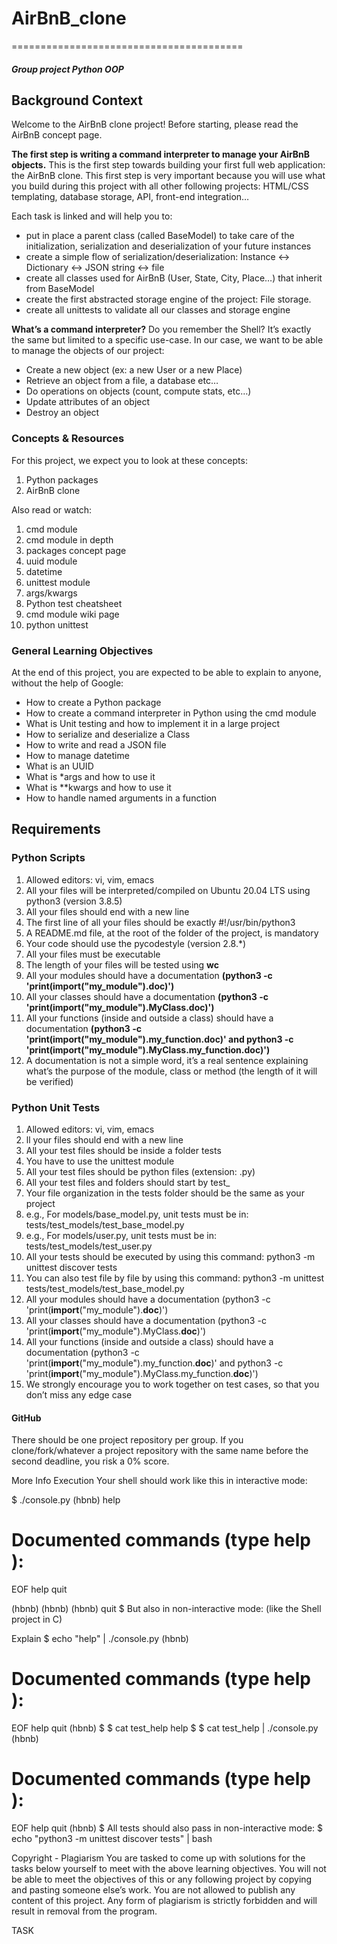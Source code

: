 # AirBnB_clone
========================================
##### Group project Python OOP

## Background Context
Welcome to the AirBnB clone project!
Before starting, please read the AirBnB concept page.

__The first step is writing a command interpreter to manage your AirBnB objects.__
This is the first step towards building your first full web application: the AirBnB clone. This first step is very important because you will use what you build during this project with all other following projects: HTML/CSS templating, database storage, API, front-end integration…

Each task is linked and will help you to:

* put in place a parent class (called BaseModel) to take care of the initialization, serialization and deserialization of your future instances
* create a simple flow of serialization/deserialization: Instance <-> Dictionary <-> JSON string <-> file
* create all classes used for AirBnB (User, State, City, Place…) that inherit from BaseModel
* create the first abstracted storage engine of the project: File storage.
* create all unittests to validate all our classes and storage engine

__What’s a command interpreter?__
Do you remember the Shell? It’s exactly the same but limited to a specific use-case. In our case, we want to be able to manage the objects of our project:

* Create a new object (ex: a new User or a new Place)
* Retrieve an object from a file, a database etc…
* Do operations on objects (count, compute stats, etc…)
* Update attributes of an object
* Destroy an object


### Concepts & Resources
For this project, we expect you to look at these concepts:

1. Python packages
2. AirBnB clone

Also read or watch:

1. cmd module
2. cmd module in depth
3. packages concept page
4. uuid module
5. datetime
6. unittest module
7. args/kwargs
8. Python test cheatsheet
9. cmd module wiki page
10. python unittest

### General Learning Objectives
At the end of this project, you are expected to be able to explain to anyone, without the help of Google:

* How to create a Python package
* How to create a command interpreter in Python using the cmd module
* What is Unit testing and how to implement it in a large project
* How to serialize and deserialize a Class
* How to write and read a JSON file
* How to manage datetime
* What is an UUID
* What is *args and how to use it
* What is **kwargs and how to use it
* How to handle named arguments in a function


## Requirements

### Python Scripts
1. Allowed editors: vi, vim, emacs
2. All your files will be interpreted/compiled on Ubuntu 20.04 LTS using python3 (version 3.8.5)
3. All your files should end with a new line
4. The first line of all your files should be exactly #!/usr/bin/python3
5. A README.md file, at the root of the folder of the project, is mandatory
6. Your code should use the pycodestyle (version 2.8.*)
7. All your files must be executable
8. The length of your files will be tested using __wc__
9. All your modules should have a documentation __(python3 -c 'print(__import__("my_module").__doc__)')__
10. All your classes should have a documentation __(python3 -c 'print(__import__("my_module").MyClass.__doc__)')__
11. All your functions (inside and outside a class) should have a documentation __(python3 -c 'print(__import__("my_module").my_function.__doc__)' and python3 -c 'print(__import__("my_module").MyClass.my_function.__doc__)')__
12. A documentation is not a simple word, it’s a real sentence explaining what’s the purpose of the module, class or method (the length of it will be verified)


### Python Unit Tests
1. Allowed editors: vi, vim, emacs
2. ll your files should end with a new line
3. All your test files should be inside a folder tests
4. You have to use the unittest module
5. All your test files should be python files (extension: .py)
6. All your test files and folders should start by test_
7. Your file organization in the tests folder should be the same as your project
8. e.g., For models/base_model.py, unit tests must be in: tests/test_models/test_base_model.py
9. e.g., For models/user.py, unit tests must be in: tests/test_models/test_user.py
10. All your tests should be executed by using this command: python3 -m unittest discover tests
11. You can also test file by file by using this command: python3 -m unittest tests/test_models/test_base_model.py
12. All your modules should have a documentation (python3 -c 'print(__import__("my_module").__doc__)')
13. All your classes should have a documentation (python3 -c 'print(__import__("my_module").MyClass.__doc__)')
14. All your functions (inside and outside a class) should have a documentation (python3 -c 'print(__import__("my_module").my_function.__doc__)' and python3 -c 'print(__import__("my_module").MyClass.my_function.__doc__)')
15. We strongly encourage you to work together on test cases, so that you don’t miss any edge case


#### GitHub
There should be one project repository per group. If you clone/fork/whatever a project repository with the same name before the second deadline, you risk a 0% score.

More Info
Execution
Your shell should work like this in interactive mode:

  $ ./console.py
  (hbnb) help

  Documented commands (type help <topic>):
  ========================================
  EOF  help  quit

  (hbnb) 
  (hbnb) 
  (hbnb) quit
  $ 
But also in non-interactive mode: (like the Shell project in C)


Explain
$ echo "help" | ./console.py
(hbnb)

Documented commands (type help <topic>):
========================================
EOF  help  quit
(hbnb) 
$
$ cat test_help
help
$
$ cat test_help | ./console.py
(hbnb)

Documented commands (type help <topic>):
========================================
EOF  help  quit
(hbnb) 
$
All tests should also pass in non-interactive mode: $ echo "python3 -m unittest discover tests" | bash

Copyright - Plagiarism
You are tasked to come up with solutions for the tasks below yourself to meet with the above learning objectives.
You will not be able to meet the objectives of this or any following project by copying and pasting someone else’s work.
You are not allowed to publish any content of this project.
Any form of plagiarism is strictly forbidden and will result in removal from the program.











TASK
